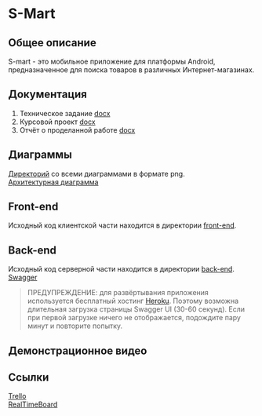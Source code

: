 # S-Mart
## Общее описание
S-mart - это мобильное приложение  для платформы Android, предназначенное для поиска товаров в различных Интернет-магазинах.

## Документация
1. Техническое задание [docx](./docs/ТЗ.docx)
2. Курсовой проект [docx](./docs/Курсовой%20проект.docx)
3. Отчёт о проделанной работе [docx](./docs/Отчёт%20о%20проделанной%20работе.docx)

## Диаграммы
[Директорий](./docs/diagrams) со всеми диаграммами в формате png.<br>
[Архитектурная диаграмма](./docs/diagrams/architecture.png)

## Front-end
Исходный код клиентской части находится в директории [front-end](./front-end).

## Back-end
Исходный код серверной части находится в директории [back-end](./back-end).<br>
[Swagger](https://s-mart-app.herokuapp.com/swagger-ui.html)<br>
> ПРЕДУПРЕЖДЕНИЕ: для развёртывания приложения используется бесплатный хостинг [Heroku](https://heroku.com). Поэтому возможна длительная загрузка страницы Swagger UI (30-60 секунд). Если при первой загрузке ничего не отображается, подождите пару минут и повторите попытку.

## Демонстрационное видео

## Ссылки
[Trello](https://trello.com/b/axC43PUO/s-mart)<br>
[RealTimeBoard](https://realtimeboard.com/app/board/o9J_kxgTYOc=/)
